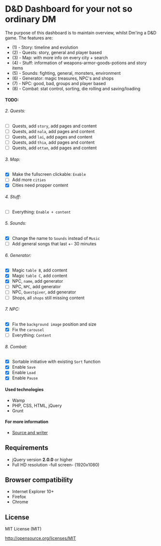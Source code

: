 D&D Dashboard for your not so ordinary DM
================================

The purpose of this dashboard is to maintain overview, whilst Dm'ing a D&D game. The features are:

* (1) - Story: timeline and evolution
* (2) - Quests: story, general and player based
* (3) - Map: with more info on every city + search
* (4) - Stuff: information of weapons-armor-goods-potions and story items
* (5) - Sounds: fighting, general, monsters, environment
* (6) - Generator: magic treasures, NPC's and shops
* (7) - NPC: good, bad, groups and player based
* (8) - Combat: stat control, sorting, die rolling and saving/loading

#### TODO:

###### 2. Quests:

- [ ] Quests, add `story`, add pages and content
- [ ] Quests, add `nala`, add pages and content
- [ ] Quests, add `lai`, add pages and content
- [ ] Quests, add `thia`, add pages and content
- [ ] Quests, add `ottan`, add pages and content

###### 3. Map:

- [x] Make the fullscreen clickable: `Enable`
- [ ] Add more `cities`
- [x] Cities need propper content

###### 4. Stuff:

- [ ] Everything: `Enable + content`

###### 5. Sounds:

- [x] Change the name to `Sounds` instead of `Music`
- [ ] Add general songs that last +- 30 minutes

###### 6. Generator:

- [x] Magic `table B`, add content
- [x] Magic `table C`, add content
- [x] NPC, `name`, add generator
- [ ] NPC, `NPC`, add generator
- [ ] NPC, `Questgiver`, add generator
- [ ] Shops, all `shops` still missing content

###### 7. NPC:

- [x] Fix the `background image` position and size
- [x] Fix the `carousel`
- [ ] Everything: `Content`

###### 8. Combat:

- [x] Sortable initiative with existing `Sort` function
- [x] Enable `Save`
- [x] Enable `Load`
- [x] Enable `Pause`

#### Used technologies

- Wamp
- PHP, CSS, HTML, jQuery
- Grunt

#### For more information

* [Source and writer](http://kenvandamme.be/d&d/)

Requirements
-------------------------

* jQuery version **2.0.0** or higher
* Full HD resolution -full screen- (1920x1080)

Browser compatibility
-------------------------

* Internet Explorer 10+
* Firefox
* Chrome

License
-------------------------

MIT License (MIT)

http://opensource.org/licenses/MIT
